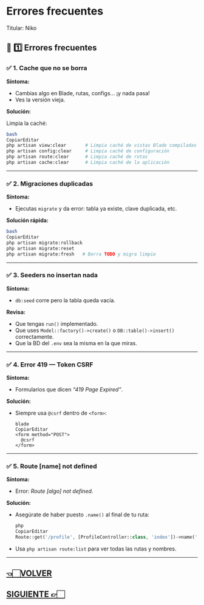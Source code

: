 # Errores frecuentes

Titular: Niko

## 🐞 **1️⃣ Errores frecuentes**

### ✅ **1. Cache que no se borra**

**Síntoma:**

- Cambias algo en Blade, rutas, configs... ¡y nada pasa!
- Ves la versión vieja.

**Solución:**

Limpia la caché:

```bash
bash
CopiarEditar
php artisan view:clear       # Limpia caché de vistas Blade compiladas
php artisan config:clear     # Limpia caché de configuración
php artisan route:clear      # Limpia caché de rutas
php artisan cache:clear      # Limpia caché de la aplicación

```

---

### ✅ **2. Migraciones duplicadas**

**Síntoma:**

- Ejecutas `migrate` y da error: tabla ya existe, clave duplicada, etc.

**Solución rápida:**

```bash
bash
CopiarEditar
php artisan migrate:rollback
php artisan migrate:reset
php artisan migrate:fresh   # Borra TODO y migra limpio

```

---

### ✅ **3. Seeders no insertan nada**

**Síntoma:**

- `db:seed` corre pero la tabla queda vacía.

**Revisa:**

- Que tengas `run()` implementado.
- Que uses `Model::factory()->create()` o `DB::table()->insert()` correctamente.
- Que la BD del `.env` sea la misma en la que miras.

---

### ✅ **4. Error 419 — Token CSRF**

**Síntoma:**

- Formularios que dicen *“419 Page Expired”*.

**Solución:**

- Siempre usa `@csrf` dentro de `<form>`:
    
    ```
    blade
    CopiarEditar
    <form method="POST">
      @csrf
    </form>
    
    ```
    

---

### ✅ **5. Route [name] not defined**

**Síntoma:**

- Error: *Route [algo] not defined*.

**Solución:**

- Asegúrate de haber puesto `.name()` al final de tu ruta:
    
    ```php
    php
    CopiarEditar
    Route::get('/profile', [ProfileController::class, 'index'])->name('profile');
    
    ```
    
- Usa `php artisan route:list` para ver todas las rutas y nombres.

---

## [👈🏻VOLVER](A0.%20Laravel%20index.md)

## [SIGUIENTE 👉🏻](Comandos%20para%20limpiar%20caché.md)